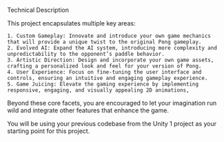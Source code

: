 Technical Description

This project encapsulates multiple key areas:

    1. Custom Gameplay: Innovate and introduce your own game mechanics that will provide a unique twist to the original Pong gameplay.
    2. Evolved AI: Expand the AI system, introducing more complexity and unpredictability to the opponent’s paddle behavior.
    3. Artistic Direction: Design and incorporate your own game assets, crafting a personalized look and feel for your version of Pong.
    4. User Experience: Focus on fine-tuning the user interface and controls, ensuring an intuitive and engaging gameplay experience.
    5. Game Juicing: Elevate the gaming experience by implementing responsive, engaging, and visually appealing 2D animations,

Beyond these core facets, you are encouraged to let your imagination run wild and integrate other features that enhance the game.

You will be using your previous codebase from the Unity 1 project as your starting point for this project.